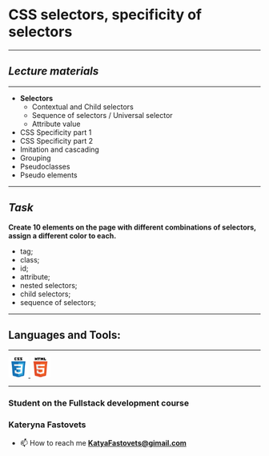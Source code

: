 # CSS selectors, specificity of selectors
____
## *Lecture materials*
____
+ **Selectors**
  + Contextual and Child selectors
  + Sequence of selectors / Universal selector
  + Attribute value
+ CSS Specificity part 1
+ CSS Specificity part 2
+ Imitation and cascading
+ Grouping
+ Pseudoclasses
+ Pseudo elements
____
## *Task*
**Create 10 elements on the page with different combinations of selectors, assign a different color to each.**
+ tag;
+ class;
+ id;
+ attribute;
+ nested selectors;
+ child selectors;
+ sequence of selectors;
____
## Languages and Tools:
____
<a href="https://www.w3schools.com/css/" target="_blank" rel="noreferrer">
<img src="https://raw.githubusercontent.com/devicons/devicon/master/icons/css3/css3-original-wordmark.svg" alt="css3" width="40" height="40"/> </a> 
<a href="https://www.w3.org/html/" target="_blank" rel="noreferrer"> 
<img src="https://raw.githubusercontent.com/devicons/devicon/master/icons/html5/html5-original-wordmark.svg" alt="html5" width="40" height="40"/> </a>

____
### Student on the Fullstack development course
### Kateryna Fastovets
- 📫 How to reach me **KatyaFastovets@gimail.com**
